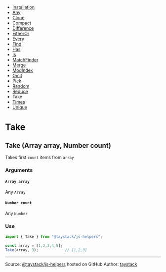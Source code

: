 - [Installation](./#installation)
- [Any](./Any.md#any)
- [Clone](./Clone.md#clone)
- [Compact](./Compact.md#compact)
- [Difference](./Difference.md#difference)
- [EitherOr](./EitherOr.md#eitheror)
- [Every](./Every.md#every)
- [Find](./Find.md#find)
- [Has](./Has.md#has)
- [Is](./Is.md#is)
- [MatchFinder](./MatchFinder.md#matchfinder)
- [Merge](./Merge.md#merge)
- [ModIndex](./ModIndex.md#modindex)
- [Omit](./Omit.md#omit)
- [Pick](./Pick.md#pick)
- [Random](./Random.md#random)
- [Reduce](./Reduce.md#reduce)
- Take
- [Times](./Times.md#times)
- [Unique](./Unique.md#unique)

# Take

## Take (Array array, Number count)

Takes first `count` items from `array`

### Arguments

#### `Array array`

Any `Array`

#### `Number count`

Any `Number`

### Use

```javascript
import { Take } from "@taystack/js-helpers";

const array = [1,2,3,4,5];
Take(array, 3);            // [1,2,3]
```

---
Source: [@taystack/js-helpers](https://github.com/taystack/js-helpers) hosted on GitHub
Author: [taystack](https://github.com/taystack)
